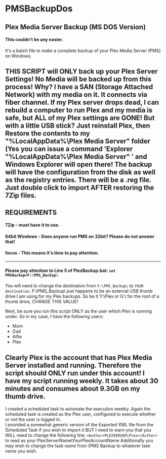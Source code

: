 # PMSBackupDos
## Plex Media Server Backup (MS DOS Version)

#### This couldn't be any easier.
It's a batch file to make a complete backup of your Plex Media Server (PMS) on Windows.

THIS SCRIPT will ONLY back up your Plex Server Settings!  No Media will be backed up from this process!  Why?  I have a SAN (Storage Attached Network) with my media on it.  It connects via fiber channel.  If my Plex server drops dead, I can rebuild a computer to run Plex and my media is safe, but ALL of my Plex settings are GONE!  But with a little USB stick? Just reinstall Plex, then  Restore the contents to my "%LocalAppData%\Plex Media Server\" folder (Yes you can issue a command 'Explorer "%LocalAppData%\Plex Media Server\" ' and Windows Explorer will open there!  The backup will have the configuration from the disk as well as the registry entries.  There will be a .reg file.  Just double click to import AFTER restoring the 7Zip files.
---
## REQUIREMENTS
#### 7Zip - must have it to use.
#### 64bit Windows - Does anyone run PMS on 32bit?  Please do not answer that!
#### focus - This means it's time to pay attention.
---
#### Please pay attention to Line 5 of PlexBackup.bat: `set PMSBackup=F:\PMS_Backup\`
You will need to change the destination from `F:\PMS_Backup\` to `YOUR destination`.  F:\PMS_Backup\ just happens to be an external USB thumb drive I am using for my Plex backups. So be it Y:\Plex or G:\ for the root of a thumb drive, CHANGE THIS VALUE!

Next, be sure you run this script ONLY as the user which Plex is running under.  So in my case, I have the following users:
- Mom
- Dad
- Alfie
- Plex

Clearly Plex is the account that has Plex Media Server installed and running.  Therefore the script should ONLY run under this account!  I have my script running weekly.  It takes about 30 minutes and consumes about 9.3GB on my thumb drive.  
---
#### 
I created a scheduled task to automate the execution weekly.  Again the scheduled task is created as the Plex user, configured to execute whether or not the user is logged in.  
I provided a somewhat generic version of the Exported XML file from the Scheduled Task if you wish to import it BUT I need to warn you that you WILL need to change the following line:
    `<Author>PLEXSERVER\Plex</Author>`
to read as your PlexServerName\YourPlexAccountName
Additionally you may wish to change the task name from <URI>\PMS Backup</URI> to whatever task name you wish.


